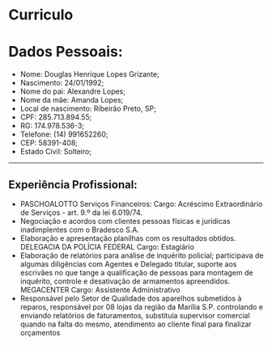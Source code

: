 # Curriculo
# Dados Pessoais:
- Nome: Douglas Henrique Lopes Grizante;
- Nascimento: 24/01/1992;
- Nome do pai: Alexandre Lopes;
- Nome da mãe: Amanda Lopes;
- Local de nascimento: Ribeirão Preto, SP;
- CPF: 285.713.894.55;
- RG: 174.978.536-3;
- Telefone: (14) 991652260;
- CEP: 58391-408;
- Estado Civil: Solteiro;

---

## Experiência Profissional:
- PASCHOALOTTO Serviços Financeiros:
Cargo: Acréscimo Extraordinário de Serviços - art. 9.º da lei 6.019/74.
- Negociação e acordos com clientes pessoas físicas e jurídicas inadimplentes com o Bradesco S.A.
- Elaboração e apresentação planilhas com os resultados obtidos.
DELEGACIA DA POLÍCIA FEDERAL
Cargo: Estagiário
- Elaboração de relatórios para análise de inquérito policial; participava de algumas diligências com
Agentes e Delegado titular, suporte aos escrivães no que tange a qualificação de pessoas para
montagem de inquérito, controle e desativação de armamentos apreendidos.
MEGACENTER
Cargo: Assistente Administrativo
- Responsável pelo Setor de Qualidade dos aparelhos submetidos à reparos, responsável por 08
lojas da região da Marília S.P. controlando e enviando relatórios de faturamentos, substituía
supervisor comercial quando na falta do mesmo, atendimento ao cliente final para finalizar
orçamentos
